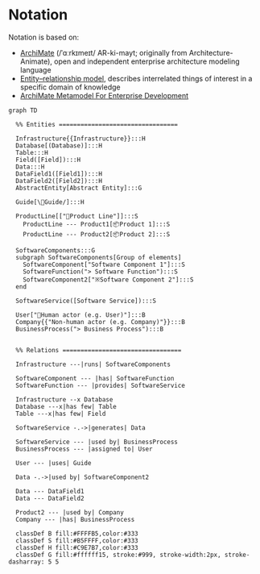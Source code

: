 # Notation

Notation is based on:
- [ArchiMate](https://en.wikipedia.org/wiki/ArchiMate) (/ˈɑːrkɪmeɪt/ AR-ki-mayt; originally from Architecture-Animate), open and independent enterprise architecture modeling language
- [Entity–relationship model](https://en.wikipedia.org/wiki/Entity%E2%80%93relationship_model), describes interrelated things of interest in a specific domain of knowledge
- [ArchiMate Metamodel For Enterprise Development](https://www.hosiaisluoma.fi/blog/archimate-metamodel/)

```mermaid
graph TD

  %% Entities =================================

  Infrastructure{{Infrastructure}}:::H
  Database[(Database)]:::H
  Table:::H
  Field([Field]):::H
  Data:::H
  DataField1([Field1]):::H
  DataField2([Field2]):::H
  AbstractEntity[Abstract Entity]:::G

  Guide[\📖Guide/]:::H

  ProductLine[["🎁Product Line"]]:::S
    ProductLine --- Product1[📦Product 1]:::S
    ProductLine --- Product2[📦Product 2]:::S

  SoftwareComponents:::G
  subgraph SoftwareComponents[Group of elements]
    SoftwareComponent["Software Component 1"]:::S
    SoftwareFunction("> Software Function"):::S
    SoftwareComponent2["※Software Component 2"]:::S
  end
  
  SoftwareService([Software Service]):::S  
  
  User["👤Human actor (e.g. User)"]:::B
  Company{{"Non-human actor (e.g. Company)"}}:::B
  BusinessProcess("> Business Process"):::B


  %% Relations =================================

  Infrastructure ---|runs| SoftwareComponents

  SoftwareComponent --- |has| SoftwareFunction
  SoftwareFunction --- |provides| SoftwareService

  Infrastructure --x Database
  Database ---x|has few| Table
  Table ---x|has few| Field

  SoftwareService -.->|generates| Data

  SoftwareService --- |used by| BusinessProcess
  BusinessProcess --- |assigned to| User

  User --- |uses| Guide

  Data -.->|used by| SoftwareComponent2

  Data --- DataField1
  Data --- DataField2
  
  Product2 --- |used by| Company
  Company --- |has| BusinessProcess

  classDef B fill:#FFFFB5,color:#333
  classDef S fill:#B5FFFF,color:#333
  classDef H fill:#C9E7B7,color:#333
  classDef G fill:#ffffff15, stroke:#999, stroke-width:2px, stroke-dasharray: 5 5
```